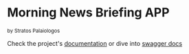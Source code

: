 # Morning News Briefing APP
<sub> by Stratos Palaiologos </sub>

Check the project's [documentation](https://morning-news-brief.azurewebsites.net/api-docs) or dive into [swagger docs](https://morning-news-brief.azurewebsites.net/docs) 
